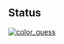 ## Status

[![color_guess](https://catalog.flipperzero.one/application/color_guess/widget)](https://catalog.flipperzero.one/application/color_guess/page)